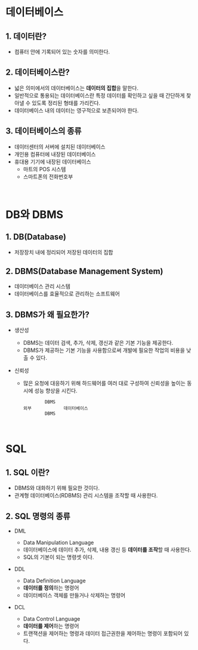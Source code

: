 # 데이터베이스
## 1. 데이터란?
  - 컴퓨터 안에 기록되어 있는 숫자를 의미한다.

## 2. 데이터베이스란?
- 넓은 의미에서의 데이터베이스는 **데이터의 집합**을 말한다.
- 일반적으로 통용되는 데이터베이스란 특정 데이터를 확인하고 싶을 때 간단하게 찾아낼 수 있도록 정리된 형태를 가리킨다.
- 데이터베이스 내의 데이터는 영구적으로 보존되어야 한다.

## 3. 데이터베이스의 종류
- 데이터센터의 서버에 설치된 데이터베이스
- 개인용 컴퓨터에 내장된 데이터베이스
- 휴대용 기기에 내장된 데이터베이스
  - 마트의 POS 시스템
  - 스마트폰의 전화번호부

<br>

# DB와 DBMS
## 1. DB(Database)
- 저장장치 내에 정리되어 저장된 데이터의 집합

## 2. DBMS(Database Management System)
- 데이터베이스 관리 시스템
- 데이터베이스를 효율적으로 관리하는 소프트웨어

## 3. DBMS가 왜 필요한가?
- 생산성
  - DBMS는 데이터 검색, 추가, 삭제, 갱신과 같은 기본 기능을 제공한다.
  - DBMS가 제공하는 기본 기능을 사용함으로써 개발에 필요한 작업의 비용을 낮출 수 있다.

- 신뢰성
  - 많은 요청에 대응하기 위해 하드웨어를 여러 대로 구성하여 신뢰성을 높이는 동시에 성능 향상을 시킨다.
    ```text
            DBMS
    외부            데이터베이스
            DBMS

    ```
<br>

# SQL
## 1. SQL 이란?
- DBMS와 대화하기 위해 필요한 것이다.
- 관계형 데이터베이스(RDBMS) 관리 시스템을 조작할 때 사용한다.

## 2. SQL 명령의 종류
- DML
  - Data Manipulation Language
  - 데이터베이스에 데이터 추가, 삭제, 내용 갱신 등 **데이터를 조작**할 때 사용한다.
  - SQL의 기본이 되는 명령셋 이다.

- DDL
  - Data Definition Language 
  - **데이터를 정의**하는 명령어
  - 데이터베이스 객체를 만들거나 삭제하는 명령어

- DCL
  - Data Control Language
  - **데이터를 제어**하는 명령어
  - 트랜잭션을 제어하는 명령과 데이터 접근권한을 제어하는 명령이 포함되어 있다.